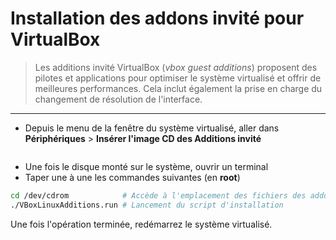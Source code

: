 # Installation des addons invité pour VirtualBox

> Les additions invité VirtualBox (_vbox guest additions_) proposent des pilotes et applications pour optimiser le système virtualisé et offrir de meilleures performances. Cela inclut également la prise en charge du changement de résolution de l'interface.

---

+ Depuis le menu de la fenêtre du système virtualisé, aller dans **Périphériques** > **Insérer l'image CD des Additions invité**

<p align="center"><img src="https://nsa40.casimages.com/img/2019/12/26/191226031630264577.png" alt=""></p>

+ Une fois le disque monté sur le système, ouvrir un terminal
+ Taper une à une les commandes suivantes (en **root**)

```bash
cd /dev/cdrom            # Accède à l'emplacement des fichiers des addons
./VBoxLinuxAdditions.run # Lancement du script d'installation
```

Une fois l'opération terminée, redémarrez le système virtualisé.

